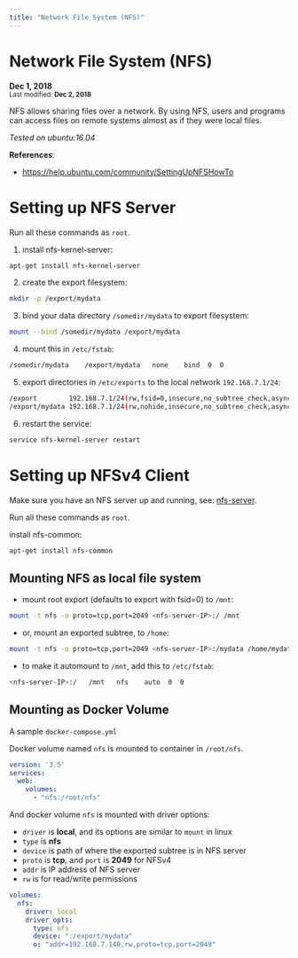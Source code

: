 ```yaml
---
title: "Network File System (NFS)"
---
```


# Network File System (NFS)

**Dec 1, 2018**\
<sup>Last modified: **Dec 2, 2018**</sup>

NFS allows sharing files over a network. By using NFS, users and programs can access files on remote systems almost as if they were local files.

*Tested on ubuntu:16.04*

**References**:

  - https://help.ubuntu.com/community/SettingUpNFSHowTo

# Setting up NFS Server

Run all these commands as `root`.

1.  install nfs-kernel-server:
```bash
apt-get install nfs-kernel-server
```

2.  create the export filesystem:
```bash
mkdir -p /export/mydata
```

3.  bind your data directory `/somedir/mydata` to export filesystem:
```bash
mount --bind /somedir/mydata /export/mydata
```

4.  mount this in `/etc/fstab`:
```bash
/somedir/mydata    /export/mydata   none    bind  0  0
```

5.  export directories in `/etc/exports` to the local network `192.168.7.1/24`:
```bash
/export        192.168.7.1/24(rw,fsid=0,insecure,no_subtree_check,async)
/export/mydata 192.168.7.1/24(rw,nohide,insecure,no_subtree_check,async)
```

6.  restart the service:
```bash
service nfs-kernel-server restart
```

# Setting up NFSv4 Client

Make sure you have an NFS server up and running, see: [nfs-server](#setting-up-nfs-server).

Run all these commands as `root`.

install nfs-common:

```bash
apt-get install nfs-common
```

## Mounting NFS as local file system

- mount root export (defaults to export with fsid=0) to `/mnt`:
```bash
mount -t nfs -o proto=tcp,port=2049 <nfs-server-IP>:/ /mnt
```

- or, mount an exported subtree, to `/home`:
```bash
mount -t nfs -o proto=tcp,port=2049 <nfs-server-IP>:/mydata /home/mydata
```

- to make it automount to `/mnt`, add this to `/etc/fstab`:
```bash
<nfs-server-IP>:/   /mnt   nfs    auto  0  0
```

## Mounting as Docker Volume

A sample `docker-compose.yml`

Docker volume named `nfs` is mounted to container in `/root/nfs`.
```yaml
version: '3.5'
services:
  web:
    volumes:
      - "nfs:/root/nfs"
```
And docker volume `nfs` is mounted with driver options:

  - `driver` is **local**, and its options are similar to `mount` in linux
  - `type` is **nfs**
  - `device` is path of where the exported subtree is in NFS server
  - `proto` is **tcp**, and `port` is **2049** for NFSv4
  - `addr` is IP address of NFS server
  - `rw` is for read/write permissions
  
```yaml
volumes:
  nfs:
    driver: local
    driver_opts:
      type: nfs
      device: ":/export/mydata"
      o: "addr=192.168.7.140,rw,proto=tcp,port=2049"
```
